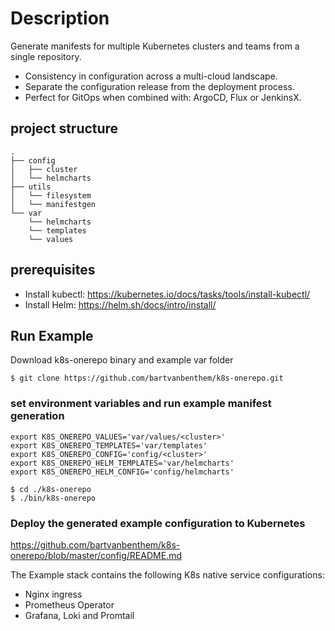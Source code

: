 # Description
Generate manifests for multiple Kubernetes clusters and teams from a single repository.
* Consistency in configuration across a multi-cloud landscape.
* Separate the configuration release from the deployment process.
* Perfect for GitOps when combined with: ArgoCD, Flux or JenkinsX.

## project structure
```shell
.
├── config
│   ├── cluster
│   └── helmcharts
├── utils
│   └── filesystem
│   └── manifestgen
└── var
    └── helmcharts
    └── templates
    └── values
```

## prerequisites
* Install kubectl: https://kubernetes.io/docs/tasks/tools/install-kubectl/
* Install Helm: https://helm.sh/docs/intro/install/

## Run Example
Download k8s-onerepo binary and example var folder
```shell
$ git clone https://github.com/bartvanbenthem/k8s-onerepo.git
```

### set environment variables and run example manifest generation
```shell
export K8S_ONEREPO_VALUES='var/values/<cluster>'
export K8S_ONEREPO_TEMPLATES='var/templates'
export K8S_ONEREPO_CONFIG='config/<cluster>'
export K8S_ONEREPO_HELM_TEMPLATES='var/helmcharts'
export K8S_ONEREPO_HELM_CONFIG='config/helmcharts'

$ cd ./k8s-onerepo
$ ./bin/k8s-onerepo
```

### Deploy the generated example configuration to Kubernetes
https://github.com/bartvanbenthem/k8s-onerepo/blob/master/config/README.md

The Example stack contains the following K8s native service configurations:
* Nginx ingress
* Prometheus Operator
* Grafana, Loki and Promtail
